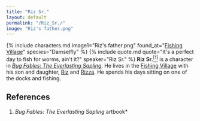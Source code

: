 ```yaml
---
title: "Riz Sr."
layout: default
permalink: "/Riz_Sr./"
image: "Riz's father.png"
---
```

{% include characters.md image1="Riz's father.png" found_at="[Fishing Village](/Fishing_Village)" species="Damselfly" %}
{% include quote.md quote="It's a perfect day to fish for worms, ain't it?" speaker="Riz Sr." %}
**Riz Sr.**[<sup>[1]</sup>](#references) is a character in *[Bug Fables: The Everlasting Sapling](/Bug_Fables:_The_Everlasting_Sapling)*. He lives in the [Fishing Village](/Fishing_Village) with his son and daughter, [Riz](/Riz) and [Rizza](/Rizza). He spends his days sitting on one of the docks and fishing.

## References
1. *Bug Fables: The Everlasting Sapling* artbook*